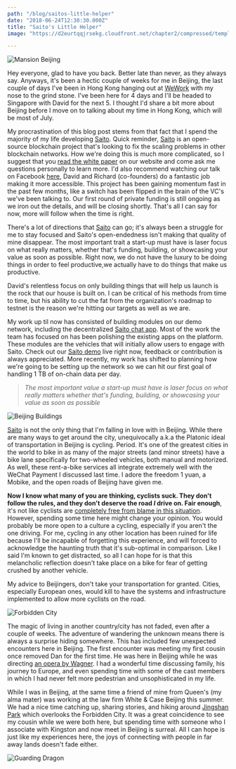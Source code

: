 ```yaml
---
path: "/blog/saitos-little-helper"
date: "2018-06-24T12:30:30.000Z"
title: "Saito's Little Helper"
image: "https://d2eurtqqjrsekg.cloudfront.net/chapter2/compressed/temple_of_heaven_small.jpg"

---
```


![Mansion Beijing](https://d2eurtqqjrsekg.cloudfront.net/chapter2/compressed/beijing_mansion.jpg)


Hey everyone, glad to have you back. Better late than never, as they always say. Anyways, it's been a hectic couple of weeks for me in Beijing, the last couple of days I've been in Hong Kong hanging out at [WeWork](https://www.wework.com/buildings/tower-535--hong-kong--china) with my nose to the grind stone. I've been here for 4 days and I'll be headed to Singapore with David for the next 5. I thought I'd share a bit more about Beijing before I move on to talking about my time in Hong Kong, which will be most of July.

My procrastination of this blog post stems from that fact that I spend the majority of my life developing [Saito](http://saito.tech). Quick reminder, [Saito](http://saito.tech) is an open-source blockchain project that's looking to fix the scaling problems in other blockchain networks. How we're doing this is much more complicated, so I suggest that you [read the white paper](https://saito.tech/saito-whitepaper.pdf) on our website and come ask me questions personally to learn more. I'd also recommend watching our talk on Facebook [here](https://www.facebook.com/SaitoNetwork/videos/457037581376207/), David and Richard (co-founders) do a fantastic job making it more accessible. This project has been gaining momentum fast in the past few months, like a switch has been flipped in the brain of the VC's we've been talking to. Our first round of private funding is still ongoing as we iron out the details, and will be closing shortly. That's all I can say for now, more will follow when the time is right.

There's a lot of directions that [Saito](http://saito.tech) can go; it's always been a struggle for me to stay focused and Saito's open-endedness isn't making that quality of mine disappear. The most important trait a start-up must have is laser focus on what really matters, whether that's funding, building, or showcasing your value as soon as possible. Right now, we do not have the luxury to be doing things in order to feel productive,we actually have to do things that make us productive.

David's relentless focus on only building things that will help us launch is the rock that our house is built on. I can be critical of his methods from time to time, but his ability to cut the fat from the organization's roadmap to testnet is the reason we're hitting our targets as well as we are.

My work up til now has consisted of building modules on our demo network, including the decentralized [Saito chat app](https://saito.tech:12101/chat). Most of the work the team has focused on has been polishing the existing apps on the platform. These modules are the vehicles that will initially allow users to engage with Saito. Check out our [Saito demo](https://saito.tech:12101) live right now, feedback or contribution is always appreciated. More recently, my work has shifted to planning how we're going to be setting up the network so we can hit our first goal of handling 1 TB of on-chain data per day.

>_The most important value a start-up must have is laser focus on what really matters whether that's funding, building, or showcasing your value as soon as possible_

![Beijing Buildings](https://d2eurtqqjrsekg.cloudfront.net/chapter2/compressed/beijing_buildings.jpg)

[Saito](http://saito.tech) is not the only thing that I'm falling in love with in Beijing. While there are many ways to get around the city, unequivocally a.k.a the Platonic ideal of transportation in Beijing is cycling. Period. It's one of the greatest cities in the world to bike in as many of the major streets (and minor streets) have a bike lane specifically for two-wheeled vehicles, both manual and motorized. As well, these rent-a-bike services all integrate extremely well with the WeChat Payment I discussed last time. I adore the freedom 1 yuan, a Mobike, and the open roads of Beijing have given me.

**Now I know what many of you are thinking, cyclists suck. They don't follow the rules, and they don't deserve the road _I_ drive on. Fair enough**, it's not like cyclists are [completely free from blame in this situation](http://business.financialpost.com/opinion/lawrence-solomon-killer-bikes-how-urban-cycling-policies-made-city-streets-less-safe). However, spending some time here might change your opinion. You would probably be more open to a culture a cycling, especially if you aren't the one driving. For me, cycling in any other location has been ruined for life because I'll be incapable of forgetting this experience, and will forced to acknowledge the haunting truth that it's sub-optimal in comparison. Like I said I'm known to get distracted, so all I can hope for is that this melancholic reflection doesn't take place on a bike for fear of getting crushed by another vehicle.

My advice to Beijingers, don't take your transportation for granted. Cities, especially European ones, would kill to have the systems and infrastructure implemented to allow more cyclists on the road.

![Forbidden City](https://d2eurtqqjrsekg.cloudfront.net/chapter2/compressed/forbidden_palace.jpg)

The magic of living in another country/city has not faded, even after a couple of weeks. The adventure of wandering the unknown means there is always a surprise hiding somewhere. This has included few unexpected encounters here in Beijing. The first encounter was meeting my first cousin once removed Dan for the first time. He was here in Beijing while he was directing [an opera by Wagner](https://opera.org.au/whatson/events/die-meistersinger-von-nurnberg-melbourne). I had a wonderful time discussing family, his journey to Europe, and even spending time with some of the cast members in which I had never felt more pedestrian and unsophisticated in my life.

While I was in Beijing, at the same time a friend of mine from Queen's (my alma mater) was working at the law firm White & Case Beijing this summer. We had a nice time catching up, sharing stories, and hiking around [Jingshan Park](https://www.google.com/maps/place/Jingshan+Park/@39.9251029,116.3946546,17z/data=!3m1!4b1!4m5!3m4!1s0x35f052e0cf4da489:0x95549f0b9c7f635b!8m2!3d39.9250988!4d116.3968433) which overlooks the Forbidden City. It was a great coincidence to see my cousin while we were both here, but spending time with someone who I associate with Kingston and now meet in Beijing is surreal. All I can hope is just like my experiences here, the joys of connecting with people in far away lands doesn't fade either.

![Guarding Dragon](https://d2eurtqqjrsekg.cloudfront.net/chapter2/compressed/gaurding_dragon.jpg)